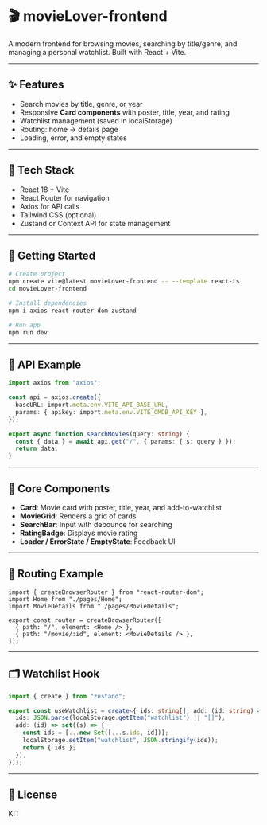 # 🎬 movieLover-frontend

A modern frontend for browsing movies, searching by title/genre, and managing a personal watchlist. Built with React + Vite.

---

## ✨ Features

* Search movies by title, genre, or year
* Responsive **Card components** with poster, title, year, and rating
* Watchlist management (saved in localStorage)
* Routing: home → details page
* Loading, error, and empty states

---

## 🧱 Tech Stack

* React 18 + Vite
* React Router for navigation
* Axios for API calls
* Tailwind CSS (optional)
* Zustand or Context API for state management

---

## 🚀 Getting Started

```bash
# Create project
npm create vite@latest movieLover-frontend -- --template react-ts
cd movieLover-frontend

# Install dependencies
npm i axios react-router-dom zustand

# Run app
npm run dev
```

---

## 🔌 API Example

```ts
import axios from "axios";

const api = axios.create({
  baseURL: import.meta.env.VITE_API_BASE_URL,
  params: { apikey: import.meta.env.VITE_OMDB_API_KEY },
});

export async function searchMovies(query: string) {
  const { data } = await api.get("/", { params: { s: query } });
  return data;
}
```

---

## 🧩 Core Components

* **Card**: Movie card with poster, title, year, and add-to-watchlist
* **MovieGrid**: Renders a grid of cards
* **SearchBar**: Input with debounce for searching
* **RatingBadge**: Displays movie rating
* **Loader / ErrorState / EmptyState**: Feedback UI

---

## 🧭 Routing Example

```tsx
import { createBrowserRouter } from "react-router-dom";
import Home from "./pages/Home";
import MovieDetails from "./pages/MovieDetails";

export const router = createBrowserRouter([
  { path: "/", element: <Home /> },
  { path: "/movie/:id", element: <MovieDetails /> },
]);
```

---

## 🗂️ Watchlist Hook

```ts
import { create } from "zustand";

export const useWatchlist = create<{ ids: string[]; add: (id: string) => void }>((set) => ({
  ids: JSON.parse(localStorage.getItem("watchlist") || "[]"),
  add: (id) => set((s) => {
    const ids = [...new Set([...s.ids, id])];
    localStorage.setItem("watchlist", JSON.stringify(ids));
    return { ids };
  }),
}));
```

---

## 📜 License

KIT
